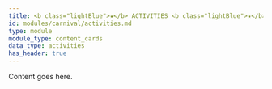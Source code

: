 ```yaml
---
title: <b class="lightBlue">★</b> ACTIVITIES <b class="lightBlue">★</b>
id: modules/carnival/activities.md
type: module
module_type: content_cards
data_type: activities
has_header: true
---
```

Content goes here.
